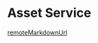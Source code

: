 # Asset Service

[remoteMarkdownUrl](https://raw.githubusercontent.com/nervosnetwork/muta-docs/master/docs/docs_zh/dev/service-list/asset-service.md)